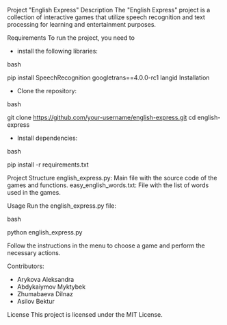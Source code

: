 Project "English Express"
Description
The "English Express" project is a collection of interactive games that utilize speech recognition and text processing for learning and entertainment purposes.

Requirements
To run the project, you need to 
- install the following libraries:

bash

pip install SpeechRecognition googletrans==4.0.0-rc1 langid
Installation

- Clone the repository:

bash

git clone https://github.com/your-username/english-express.git
cd english-express

- Install dependencies:

bash

pip install -r requirements.txt


Project Structure
english_express.py: Main file with the source code of the games and functions.
easy_english_words.txt: File with the list of words used in the games.

Usage
Run the english_express.py file:

bash

python english_express.py

Follow the instructions in the menu to choose a game and perform the necessary actions.


Contributors:

- Arykova Aleksandra
- Abdykaiymov Myktybek
- Zhumabaeva Dilnaz
- Asilov Bektur


License
This project is licensed under the MIT License.